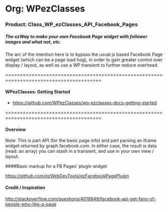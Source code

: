 # Org: WPezClasses
### Product: Class_WP_ezClasses_API_Facebook_Pages

##### The ezWay to make your own Facebook Page widget with follower images and what not, etc.

The arc of the intention here is to bypass the usual js based Facebook Page widget (which can be a page load hog), 
in order to gain greater control over display / layout, as well as use a WP transient to further reduce overhead.

=======================================================================================

#### WPezClasses: Getting Started
- https://github.com/WPezClasses/wp-ezclasses-docs-getting-started

=======================================================================================


#### Overview

Note: This is part API (for the basic page info) and part parsing an iframe widget returned by graph.facebook.com. In either case,
the result is data (read: an array) you can stash in a transient, and use in your own view / layout.


####Basic markup for a FB Pages' plugin widget

https://github.com/ezWebDevTools/ezFacebookPagePlugin 


#### Credit / Inspiration

http://stackoverflow.com/questions/4018849/facebook-api-get-fans-of-people-who-like-a-page